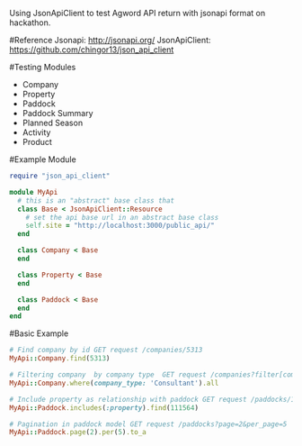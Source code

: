 Using JsonApiClient to test Agword API return with jsonapi format on hackathon.

#Reference
Jsonapi: http://jsonapi.org/
JsonApiClient: https://github.com/chingor13/json_api_client

#Testing Modules
- Company
- Property
- Paddock
- Paddock Summary
- Planned Season
- Activity
- Product


#Example Module

``` Ruby
require "json_api_client"

module MyApi
  # this is an "abstract" base class that
  class Base < JsonApiClient::Resource
    # set the api base url in an abstract base class
    self.site = "http://localhost:3000/public_api/"
  end

  class Company < Base
  end

  class Property < Base
  end

  class Paddock < Base
  end
end
```


#Basic Example
  ``` Ruby
  # Find company by id GET request /companies/5313
  MyApi::Company.find(5313)
  
  # Filtering company  by company type  GET request /companies?filter[company_type]=Consultant
  MyApi::Company.where(company_type: 'Consultant').all
  
  # Include property as relationship with paddock GET request /paddocks/111564?includes=property
  MyApi::Paddock.includes(:property).find(111564)
  
  # Pagination in paddock model GET request /paddocks?page=2&per_page=5
  MyApi::Paddock.page(2).per(5).to_a
  
  
  ```
